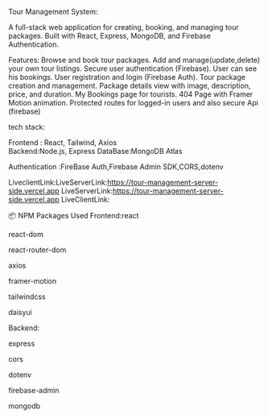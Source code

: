 Tour Management System:

A full-stack web application for creating, booking, and managing tour packages. Built with React, Express, MongoDB, and Firebase Authentication.

Features:
 Browse and book tour packages.
 Add and manage(update,delete) your own tour listings.
 Secure user authentication  (Firebase).
 User can see his bookings.
 User registration and login (Firebase Auth).
 Tour package creation and management.
 Package details view with image, description, price, and duration.
 My Bookings page for tourists.
 404 Page with Framer Motion animation.
 Protected routes for logged-in users and also secure Api (firebase)

 tech stack:

 Frontend  :   React, Tailwind, Axios          
Backend:Node.js, Express
DataBase:MongoDB Atlas

Authentication :FireBase Auth,Firebase Admin SDK,CORS,dotenv

LiveclientLink:LiveServerLink:https://tour-management-server-side.vercel.app
LiveServerLink:https://tour-management-server-side.vercel.app
LiveClientLink:




📦 NPM Packages Used
Frontend:react

react-dom

react-router-dom

axios

framer-motion

tailwindcss

daisyui

Backend: 

express

cors

dotenv

firebase-admin

mongodb






